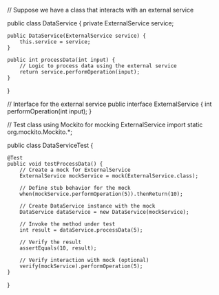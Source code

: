// Suppose we have a class that interacts with an external service

public class DataService {
    private ExternalService service;

    public DataService(ExternalService service) {
        this.service = service;
    }

    public int processData(int input) {
        // Logic to process data using the external service
        return service.performOperation(input);
    }
}

// Interface for the external service
public interface ExternalService {
    int performOperation(int input);
}

// Test class using Mockito for mocking ExternalService
import static org.mockito.Mockito.*;

public class DataServiceTest {

    @Test
    public void testProcessData() {
        // Create a mock for ExternalService
        ExternalService mockService = mock(ExternalService.class);
        
        // Define stub behavior for the mock
        when(mockService.performOperation(5)).thenReturn(10);
        
        // Create DataService instance with the mock
        DataService dataService = new DataService(mockService);
        
        // Invoke the method under test
        int result = dataService.processData(5);
        
        // Verify the result
        assertEquals(10, result);
        
        // Verify interaction with mock (optional)
        verify(mockService).performOperation(5);
    }
}
